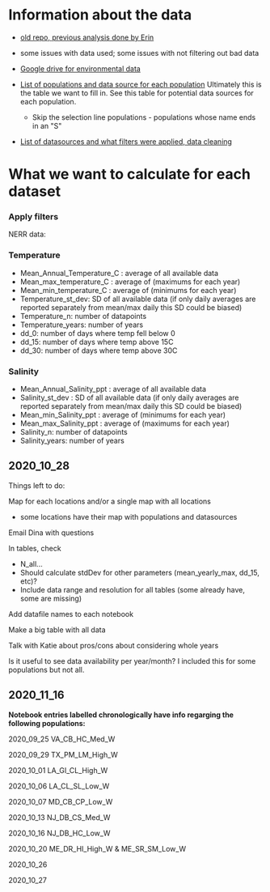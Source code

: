 
# Information about the data

- [old repo, previous analysis done by Erin](https://github.com/MarineEvoEcoLab/OysterGenomeProject/tree/master/popstructureOutliers/data/environment)
- some issues with data used; some issues with not filtering out bad data

- [Google drive for environmental data](https://drive.google.com/drive/folders/1DPGnsGSdGTwVbHA_YD-h6j0ddkx7jg1w)

- [List of populations and data source for each population](https://docs.google.com/spreadsheets/d/1UPv-Lo2Ak2PhheqoyhA-HvnRhvn80Mdw85bakwYTvFU/edit?pli=1#gid=488191574) Ultimately this is the table we want to fill in. See this table for potential data sources for each population.
  - Skip the selection line populations - populations whose name ends in an "S"

- [List of datasources and what filters were applied, data cleaning](https://docs.google.com/spreadsheets/d/1ySYfxii6Z8q7BmNCyhmOYNfLbcpDIpsFER24YW5m08M/edit#gid=1467712745)

# What we want to calculate for each dataset

### Apply filters

NERR data: 

### Temperature
* Mean_Annual_Temperature_C	: average of all available data
* Mean_max_temperature_C	: average of (maximums for each year)
* Mean_min_temperature_C	: average of (minimums for each year)
* Temperature_st_dev: SD of all available data (if only daily averages are reported separately from mean/max daily this SD could be biased)
* Temperature_n: number of datapoints
* Temperature_years: number of years
*	dd_0: number of days where temp fell below 0
* dd_15: number of days where temp above 15C
* dd_30: number of days where temp above 30C

### Salinity
* Mean_Annual_Salinity_ppt	: average of all available data
* Salinity_st_dev	: SD of all available data (if only daily averages are reported separately from mean/max daily this SD could be biased)
* Mean_min_Salinity_ppt	: average of (minimums for each year)
* Mean_max_Salinity_ppt : average of (maximums for each year)
* Salinity_n: number of datapoints
* Salinity_years: number of years



## 2020_10_28

Things left to do:

Map for each locations and/or a single map with all locations
* some locations have their map with populations and datasources

Email Dina with questions

In tables, check
* N_all...
* Should calculate stdDev for other parameters (mean_yearly_max, dd_15, etc)?
* Include data range and resolution for all tables (some already have, some are missing)

Add datafile names to each notebook

Make a big table with all data

Talk with Katie about pros/cons about considering whole years

Is it useful to see data availability per year/month? I included this for some populations but not all.

## 2020_11_16

**Notebook entries labelled chronologically have info regarging the following populations:**

2020_09_25 VA_CB_HC_Med_W

2020_09_29 TX_PM_LM_High_W

2020_10_01 LA_GI_CL_High_W

2020_10_06 LA_CL_SL_Low_W

2020_10_07 MD_CB_CP_Low_W

2020_10_13 NJ_DB_CS_Med_W

2020_10_16 NJ_DB_HC_Low_W

2020_10_20 ME_DR_HI_High_W & ME_SR_SM_Low_W

2020_10_26 

2020_10_27
